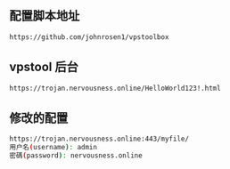 <!--
 * @title: Do not edit
 * @date: YYYY-MM-DD HH:mm:ss
 * @author: Young
 -->
<!--
 * @title: Do not edit
 * @date: YYYY-MM-DD HH:mm:ss
 * @author: Young
 -->


## 配置脚本地址
```bash
https://github.com/johnrosen1/vpstoolbox
```

## vpstool 后台
```bash
https://trojan.nervousness.online/HelloWorld123!.html
```

##  修改的配置
```bash
https://trojan.nervousness.online:443/myfile/
用户名(username): admin
密碼(password): nervousness.online
```
